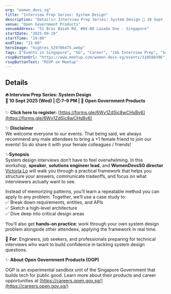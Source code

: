 ```yaml
---
org: "women_devs_sg"
title: "Interview Prep Series: System Design"
description: "Details🔥 Interview Prep Series: System Design 📅 10 Sept 2025 (Wed) | 🕖 7–9 PM | 📍 Open Government Products ✨ Click here to register: https://forms.gle/6Wv1Z"
venue: "Open Government Products"
venueAddress: "51 Bras Basah Rd, #04-08 Lazada One · Singapore"
startDate: "2025-09-10"
startTime: "19:00"
endTime: "21:00"
heroImage: "highres_529706475.webp"
tags: ["Events in Singapore", "SG", "Career", "Job Interview Prep", "Software Architecture", "Women in Technology", "Technology"]
rsvpButtonUrl: "https://www.meetup.com/women-devs-sg/events/310580396"
rsvpButtonText: "RSVP on Meetup"
---
```


## Details

**🔥 Interview Prep Series: System Design**  
**📅 10 Sept 2025 (Wed) | 🕖 7–9 PM | 📍 Open Government Products**

✨ **Click here to register:** [https://forms.gle/6Wv1ZdSjc8wCHsBv6](https://forms.gle/6Wv1ZdSjc8wCHsBv6)

✨ **Disclaimer**  
We welcome everyone to our events. That being said, we always recommend any male attendees to bring a +1 female friend to join our events! So do share it with your female colleagues / friends!

✨**Synopsis**  
System design interviews don’t have to feel overwhelming. In this workshop, **speaker**, **solutions engineer lead**, and **WomenDevsSG director** [Victoria Lo](https://www.linkedin.com/in/victoria2666/overlay/about-this-profile/) will walk you through a practical framework that helps you structure your answers, communicate tradeoffs, and focus on what interviewers actually want to see.

Instead of memorizing patterns, you’ll learn a repeatable method you can apply to any problem. Together, we’ll use a case study to:  
✅ Break down requirements, entities, and APIs  
✅ Sketch a high-level architecture  
✅ Dive deep into critical design areas

You’ll also get **hands-on practice**: work through your own system design problem alongside other attendees, applying the framework in real time.

🎯 **For**: Engineers, job seekers, and professionals preparing for technical interviews who want to build confidence in tackling system design questions.

✨ **About Open Government Products (OGP)**

OGP is an experimental sandbox unit of the Singapore Government that builds tech for public good. Learn more about their products and career opportunities at [https://careers.open.gov.sg/](https://careers.open.gov.sg/)